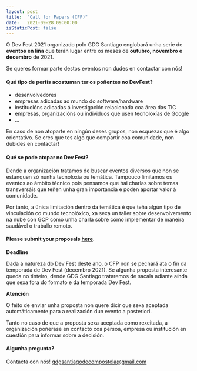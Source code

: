 ```yaml
---
layout: post
title:  "Call for Papers (CFP)"
date:   2021-09-28 09:00:00
isStaticPost: false
---
```


O Dev Fest 2021 organizado polo GDG Santiago englobará unha serie de **eventos en liña** que terán lugar 
entre os meses de **outubro, novembro e decembro** de 2021. 

Se queres formar parte destos eventos non dudes en contactar con nós!

#### Qué tipo de perfís acostuman ter os poñentes no DevFest?

- desenvolvedores
- empresas adicadas ao mundo do software/hardware
- institucións adicadas á investigación relacionada coa área das TIC
- empresas, organizacións ou individuos que usen tecnoloxías de Google
- ...

En caso de non atoparte en ningún deses grupos, non esquezas que é algo orientativo. Se cres que tes algo
que compartir coa comunidade, non dubides en contactar!

#### Qué se pode atopar no Dev Fest?

Dende a organización tratamos de buscar eventos diversos que non se estanquen só nunha tecnoloxía ou temática.
Tampouco limitamos os eventos ao ámbito técnico pois pensamos que hai charlas sobre temas transversáis que
teñen unha gran importancia e poden aportar valor á comunidade.

Por tanto, a única limitación dentro da temática é que teña algún tipo de vinculación co mundo tecnolóxico,
xa sexa un taller sobre desenvolvemento na nube con GCP como unha charla sobre cómo implementar de maneira
saudável o traballo remoto.

#### Please submit your proposals [here](http://bit.ly/dfua-c4p).
__Deadline__ 

Dada a natureza do Dev Fest deste ano, o CFP non se pechará ata o fin da temporada de Dev Fest (decembro 2021).
Se algunha proposta interesante queda no tinteiro, dende GDG Santiago trataremos de sacala adiante aínda que 
sexa fora do formato e da temporada Dev Fest.

__Atención__ 

O feito de enviar unha proposta non quere dicir que sexa aceptada automáticamente para a
realización dun evento a posteriori.
<br/>

Tanto no caso de que a proposta sexa aceptada como rexeitada, a organización poñerase en contacto coa 
persoa, empresa ou institución en cuestión para informar sobre a decisión.
<br/>

#### Algunha pregunta? 
Contacta con nós! [gdgsantiagodecompostela@gmail.com](mailto:gdgsantiagodecompostela@gmail.com)